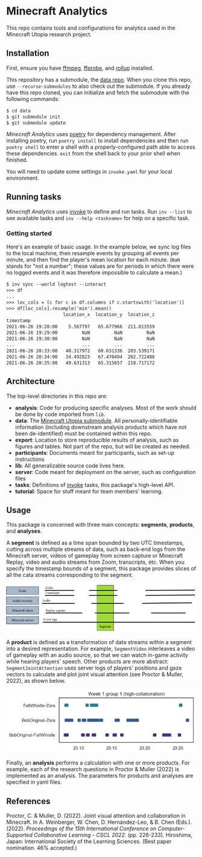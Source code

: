 # Minecraft Analytics

This repo contains tools and configurations for analytics used in the Minecraft
Utopia research project. 

## Installation

First, ensure you have [ffmpeg](https://ffmpeg.org/), 
[ffprobe](https://ffmpeg.org/ffprobe.html), and [rollup](https://www.rollupjs.org/guide/en/) installed.

This repository has a submodule, the [data repo](https://github.com/cproctor/minecraft-utopia-data). 
When you clone this repo, use `--recurse-submodules` to also check out the
submodule. If you already have this repo cloned, you can initialize and fetch
the submodule with the following commands:

```
$ cd data
$ git submodule init
$ git submodule update
```

*Minecraft Analytics* uses [poetry](https://python-poetry.org/) for dependency
management. After installing poetry, run `poetry install` to install
dependencies and then run `poetry shell` to enter a shell with
a properly-configured path able to access these dependencies. `exit` from the
shell back to your prior shell when finished. 

You will need to update some settings in `invoke.yaml` for your local
environment.

## Running tasks

*Minecraft Analytics* uses [invoke](https://www.pyinvoke.org/) to define and run
tasks. Run `inv --list` to see available tasks and `inv --help <taskname>` for
help on a specific task.

### Getting started

Here's an example of basic usage. In the example below, we sync log files to the
local machine, then resample events by grouping all events per minute, and then
find the player's mean location for each minute. (`NaN` stands for "not a
number"; these values are for periods in which there were no logged events and
it was therefore impossible to calculate a mean.)

```
$ inv sync --world logtest --interact
>>> df
...
>>> loc_cols = [c for c in df.columns if c.startswith('location')]
>>> df[loc_cols].resample('min').mean()
                     location_x  location_y  location_z
timestamp                                              
2021-06-26 19:28:00    5.567797   65.677966  211.813559
2021-06-26 19:29:00         NaN         NaN         NaN
2021-06-26 19:30:00         NaN         NaN         NaN
...                         ...         ...         ...
2021-06-26 20:33:00   40.317972   68.631336  203.539171
2021-06-26 20:34:00   34.492823   67.470494  202.722488
2021-06-26 20:35:00   49.631313   65.315657  218.717172
```

## Architecture

The top-level directories in this repo are:

- **analysis**: Code for producing specific analyses. Most of the work should be
  done by code imported from `lib`.
- **data**: The [Minecraft Utopia submodule](https://github.com/cproctor/minecraft-utopia-data). 
  All personally-identifiable information (including downstream analysis
  products which have not been de-identified) must be contained within this
  repo.
- **export**: Location to store reproducible results of analysis, such as
  figures and tables. Not part of the repo, but will be created as needed.
- **participants**: Documents meant for participants, such as set-up instructions
- **lib**: All generalizable source code lives here. 
- **server**: Code meant for deployment on the server, such as configuration files
- **tasks**: Definitions of [invoke](http://www.pyinvoke.org/) tasks, this package's
  high-level API.
- **tutorial**: Space for stuff meant for team members' learning.

## Usage

This package is concerned with three main concepts: **segments**, **products**, and 
**analyses**.

A **segment** is defined as a time span bounded by two UTC timestamps, cutting across 
multiple streams of data, such as back-end logs from the Minecraft server, videos of 
gameplay from screen capture or Minecraft Replay, video and audio streams from Zoom, 
transcripts, etc. When you specify the timestamp bounds of a segment, this package
provides slices of all the cata streams corresponding to the segment. 

![Diagram of a segment, specifying a time span across multiple data streams](figures/segment.png)

A **product** is defined as a transformation of data streams within a segment into 
a desired representation. For example, `SegmentVideo` interleaves a video of gameplay
with an audio source, so that we can watch in-game activity while hearing players' speech.
Other products are more abstract: `SegmentJointAttention` uses server logs of players' 
positions and gaze vectors to calculate and plot joint visual attention (see Proctor & Muller, 2022),
as shown below.

![Joint visual attention plot](figures/w1g1_joint_attention.png)

Finally, an **analysis** performs a calculation with one or more products. For example, each of the 
research questions in Proctor & Muller (2022) is implemented as an analysis.
The parameters for products and analyses are specified in yaml files. 

## References

Proctor, C. & Muller, D. (2022). Joint visual attention and collaboration in Minecraft. In A. Weinberger, W. Chen, D. Hernández-Leo, & B. Chen (Eds.). (2022). *Proceedings of the 15th International Conference on Computer-Supported Collaborative Learning - CSCL 2022*. (pp. 226-233). Hiroshima, Japan: International Society of the Learning Sciences. (Best paper nomination. 46% accepted.)
